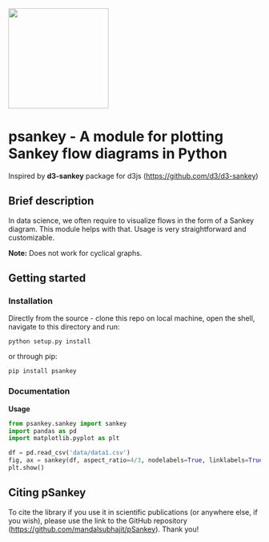 <img src="https://github.com/mandalsubhajit/psankey/blob/master/pSankey.png" width="200">


# psankey - A module for plotting Sankey flow diagrams in Python

Inspired by **d3-sankey** package for d3js (https://github.com/d3/d3-sankey)

## Brief description

In data science, we often require to visualize flows in the form of a Sankey diagram. This module helps with that. Usage is very straightforward and customizable.

**Note:** Does not work for cyclical graphs.

## Getting started

### Installation

Directly from the source - clone this repo on local machine, open the shell, navigate to this directory and run:
```
python setup.py install
```
or through pip:
```
pip install psankey
```

### Documentation

**Usage**

```python
from psankey.sankey import sankey
import pandas as pd
import matplotlib.pyplot as plt

df = pd.read_csv('data/data1.csv')
fig, ax = sankey(df, aspect_ratio=4/3, nodelabels=True, linklabels=True, labelsize=5, nodecmap='copper', nodealpha=0.5, nodeedgecolor='white')
plt.show()
```

## Citing **pSankey**

To cite the library if you use it in scientific publications (or anywhere else, if you wish), please use the link to the GitHub repository (https://github.com/mandalsubhajit/pSankey). Thank you!

